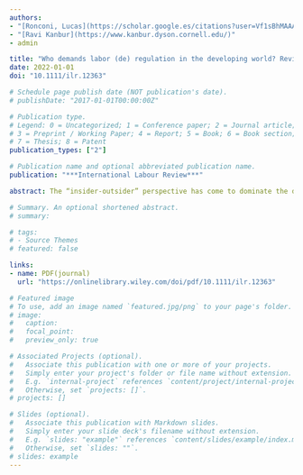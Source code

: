 ```yaml
---
authors:
- "[Ronconi, Lucas](https://scholar.google.es/citations?user=Vf1sBhMAAAAJ&hl=es )"
- "[Ravi Kanbur](https://www.kanbur.dyson.cornell.edu/)"
- admin

title: "Who demands labor (de) regulation in the developing world? Revisiting the Insider--Outsider Theory" 
date: 2022-01-01
doi: "10.1111/ilr.12363"

# Schedule page publish date (NOT publication's date).
# publishDate: "2017-01-01T00:00:00Z"

# Publication type.
# Legend: 0 = Uncategorized; 1 = Conference paper; 2 = Journal article;
# 3 = Preprint / Working Paper; 4 = Report; 5 = Book; 6 = Book section;
# 7 = Thesis; 8 = Patent
publication_types: ["2"]

# Publication name and optional abbreviated publication name.
publication: "***International Labour Review***"

abstract: The “insider-outsider” perspective has come to dominate the discourse on labor regulations. It argues that protective regulations hurt the less well-off outsiders but are kept in place because of the interests of the insiders, those who are covered by the regulations. But if the insider-outsider divide were as depicted in the standard representation, outsiders would be strongly against regulations. However, we present evidence that in fact a large majority of outsiders in developing countries support protective labor regulations, calling for a rethink of a sharp insider-outsider divide. We suggest a number of avenues for exploration, including income sharing, transitions, fairness, and employer power in labor markets.

# Summary. An optional shortened abstract.
# summary: 

# tags:
# - Source Themes
# featured: false

links:
- name: PDF(journal)
  url: "https://onlinelibrary.wiley.com/doi/pdf/10.1111/ilr.12363"

# Featured image
# To use, add an image named `featured.jpg/png` to your page's folder. 
# image:
#   caption: 
#   focal_point: 
#   preview_only: true

# Associated Projects (optional).
#   Associate this publication with one or more of your projects.
#   Simply enter your project's folder or file name without extension.
#   E.g. `internal-project` references `content/project/internal-project/index.md`.
#   Otherwise, set `projects: []`.
# projects: []

# Slides (optional).
#   Associate this publication with Markdown slides.
#   Simply enter your slide deck's filename without extension.
#   E.g. `slides: "example"` references `content/slides/example/index.md`.
#   Otherwise, set `slides: ""`.
# slides: example
---
```

